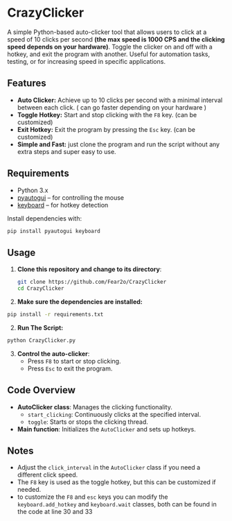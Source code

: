# CrazyClicker

A simple Python-based auto-clicker tool that allows users to click at a speed of 10 clicks per second **(the max speed is 1000 CPS and the clicking speed depends on your hardware)**. Toggle the clicker on and off with a hotkey, and exit the program with another. Useful for automation tasks, testing, or for increasing speed in specific applications.

## Features

- **Auto Clicker:** Achieve up to 10 clicks per second with a minimal interval between each click. ( can go faster depending on your hardware )
- **Toggle Hotkey:** Start and stop clicking with the `F8` key. (can be customized)
- **Exit Hotkey:** Exit the program by pressing the `Esc` key. (can be customized)
- **Simple and Fast:** just clone the program and run the script without any extra steps and super easy to use.

## Requirements

- Python 3.x
- [pyautogui](https://pypi.org/project/PyAutoGUI/) – for controlling the mouse
- [keyboard](https://pypi.org/project/keyboard/) – for hotkey detection

Install dependencies with:

```bash
pip install pyautogui keyboard
```

## Usage

1. **Clone this repository and change to its directory**:

   ```bash
   git clone https://github.com/Fear2o/CrazyClicker
   cd CrazyClicker
   ```

2. **Make sure the dependencies are installed:**

```bash
pip install -r requirements.txt
```   

2. **Run The Script:**

```bash
python CrazyClicker.py
```


3. **Control the auto-clicker**:
   - Press `F8` to start or stop clicking.
   - Press `Esc` to exit the program.


## Code Overview

- **AutoClicker class**: Manages the clicking functionality.
  - `start_clicking`: Continuously clicks at the specified interval.
  - `toggle`: Starts or stops the clicking thread.
- **Main function**: Initializes the `AutoClicker` and sets up hotkeys.

## Notes

- Adjust the `click_interval` in the `AutoClicker` class if you need a different click speed.
- The `F8` key is used as the toggle hotkey, but this can be customized if needed.
- to customize the `F8` and `esc` keys you can modify the `keyboard.add_hotkey` and `keyboard.wait` classes, both can be found in the code at line 30 and 33



